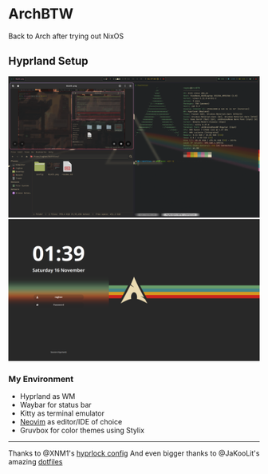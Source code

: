 # ArchBTW
Back to Arch after trying out NixOS

Hyprland Setup
---
![Desktop](./Desktop.png)
![SDDM](./SDDM.png)

### My Environment
- Hyprland as WM
- Waybar for status bar
- Kitty as terminal emulator
- [Neovim](https://github.com/chrollokryber/neovim) as editor/IDE of choice
- Gruvbox for color themes using Stylix
---

Thanks to @XNM1's [hyprlock config](https://github.com/XNM1/linux-nixos-hyprland-config-dotfiles/)
And even bigger thanks to @JaKooLit's amazing [dotfiles](https://github.com/JaKooLit/Hyprland-Dots/)
